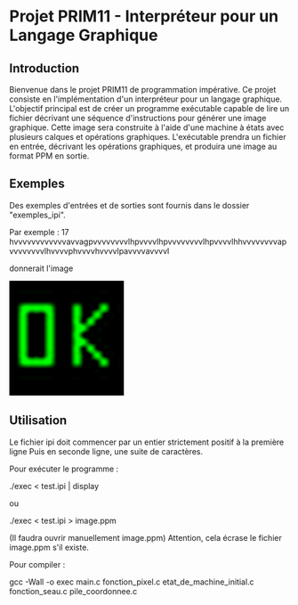 # Projet PRIM11 - Interpréteur pour un Langage Graphique

## Introduction
Bienvenue dans le projet PRIM11 de programmation impérative. Ce projet consiste en l'implémentation d'un interpréteur pour un langage graphique. L'objectif principal est de créer un programme exécutable capable de lire un fichier décrivant une séquence d'instructions pour générer une image graphique. Cette image sera construite à l'aide d'une machine à états avec plusieurs calques et opérations graphiques. L'exécutable prendra un fichier en entrée, décrivant les opérations graphiques, et produira une image au format PPM en sortie.

## Exemples
Des exemples d'entrées et de sorties sont fournis dans le dossier "exemples_ipi".

Par exemple : 
17
hvvvvvvvvvvvvavvagpvvvvvvvvlhpvvvvlhpvvvvvvvvlhpvvvvlhhvvvvvvvvapvvvvvvvvlhvvvvphvvvvhvvvvlpavvvvavvvvl

donnerait l'image 

![ExempleOK](exemples_ipi/ok.png)




## Utilisation
Le fichier ipi doit commencer par un entier strictement positif à la première ligne
Puis en seconde ligne, une suite de caractères.

Pour exécuter le programme :

./exec < test.ipi | display

ou 

./exec < test.ipi > image.ppm

(Il faudra ouvrir manuellement image.ppm)
Attention, cela écrase le fichier image.ppm s'il existe.



Pour compiler :

gcc -Wall -o exec main.c fonction_pixel.c etat_de_machine_initial.c fonction_seau.c pile_coordonnee.c

